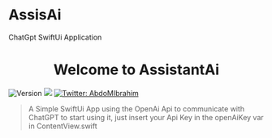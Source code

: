 # AssisAi
ChatGpt SwiftUi Application
<h1 align="center">Welcome to AssistantAi	</h1>
<p>
  <img alt="Version" src="https://img.shields.io/badge/version-1.0-blue.svg?cacheSeconds=2592000" />
  <img src="https://img.shields.io/github/languages/top/abdelrahmanmou/Mappy" />
  <a href="https://img.shields.io/twitter/follow/AbdoMIbrahim?style=social" target="_blank">
    <img alt="Twitter: AbdoMIbrahim" src="https://img.shields.io/twitter/follow/AbdoMIbrahim.svg?style=social" />
  </a>
</p>

> A Simple SwiftUi App using the OpenAi Api to communicate with ChatGPT 
to start using it, just insert your Api Key in the openAiKey var in ContentView.swift
